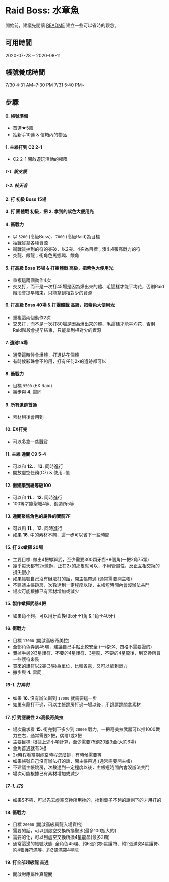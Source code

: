 # Raid Boss: 水章魚

開始前，建議先閱讀 [README][Main] 建立一些可以省時的觀念。

[Main]: README.md

## 可用時間
2020-07-28 ~ 2020-08-11

## 帳號養成時間
7/30 4:31 AM~7:30 PM
7/31 5:40 PM~

## 步驟
#### 0. 帳號準備
  - 首選★5風
  - 抽新手10連 & 信箱內的物品

#### 1. 主線打到 C2 2-1
  - C2 2-1 開啟遊玩活動的權限

##### 1-1. 設支援

##### 1-2. 裝天音

#### 2. 打 初級 Boss 15場
  
#### 3. 打 團體戰 初級，把 2. 拿到的紫色大便用光

#### 4. 衝戰力
  - 以 `5200` (高級Boss)、`7800` (高級Raid)為目標
  - 抽戰貨拿各種資源
  - 衝戰貨抽到的符的突破，以2突、4突為目標；湊出4張高戰力的符
  - 突龍、餵龍；衝角色馬娜環、餵角

#### 5. 打高級 Boss 15場 & 打團體戰 高級，把紫色大便用光
  - 重複這兩個動作4次
  - 交叉打，而不是一次打45場是因為爆出來的體、毛這樣才能平均花，否則Raid階段會提早結束，只能拿到相對少的資源

#### 6. 打高級 Boss 40場 & 打團體戰 高級，把紫色大便用光
  - 重複這兩個動作2次
  - 交叉打，而不是一次打80場是因為爆出來的體、毛這樣才能平均花，否則Raid階段會提早結束，只能拿到相對少的資源
  
#### 7. 遺跡15場
  - 通常這時候會爆體，打遺跡花個體
  - 有時候彩珠會不夠用，打有任何2x的遺跡都可以
  
#### 8. 衝戰力
  - 目標 `9500` (EX Raid)
  - 撇步與 **4.** 雷同

#### 9. 所有遺跡首通
  - 素材稍後會用到

#### 10. EX打完
  - 可以多拿一些戰貨

#### 11. 主線 通關 C9 5-4
  - 可以和 **12.**、**13.** 同時進行
  - 開放虛空任務(C7) & 使用+值
  
#### 12. 衝建築到總等級100
  - 可以和 **11.**、**12.** 同時進行
  - 100等才能聖城4等、鍛造所5等
  
#### 13. 通關聚焦角色的屬性的寶龍7F
  - 可以和 **11.**、**12.** 同時進行
  - 如果 **16.** 中的素材不夠，這一步可以省下一些時間
  
#### 15. 打 2x蠍獅 20場
  - 主要目標: 做出4把蠍獅武，至少需要300顆牙齒+8個角(一把2角75顆)
  - 幾乎每天都有2x蠍獅，正在2x的那隻就可以，不用管屬性，反正互相交換的損失很小
  - 如果帳號自己沒有辦法打的話，開主帳帶過 (通常需要開主帳)
  - 不建議主帳跳房，次數達到一定程度以後，主帳短時間內會沒辦法共鬥
  - 場次可能根據已有素材增加或減少

#### 15. 製作蠍獅武器4把
  - 如果角不夠，可以用牙齒換(35牙→1角 & 1角→40牙)
  
#### 16. 衝戰力
  - 目標 `17000` (開啟高級奇美拉)
  - 全部角色弄到45環，建議自己手點比較安全 (一格EX、四格不需要證的)
  - 賣掉手邊的3星護符、不要的4星護符、3星龍、不要的4星龍後，到交換所買一些護符來裝
  - 買來的護符以2突(3張)為單位，比較省露，又可以拿到戰力
  - 撇步與 **4.** 雷同
  
##### 16-1. 打素材
  - 如果 **16.** 沒有辦法衝到 `17000` 就需要這一步
  - 如果有龍打不過，可以主帳跳房打過一場以後，用跳票跳關拿素材
  
#### 17. 打 對應屬性 2x高級奇美拉
  - 場次需求看 **15.** 衝完剩下多少到 `20000` 戰力，一把奇美拉武器可以推1000戰力左右，通常需要2把，偶爾1或3把
  - 主要目標: 根據上述小項計算，至少需要75銅20銀3金(大約6場)
  - 金角首通就有3根
  - 2x時程看當期虛空時程怎麼排，有時候需要等
  - 如果帳號自己沒有辦法打的話，開主帳帶過 (通常需要開主帳)
  - 不建議主帳跳房，次數達到一定程度以後，主帳短時間內會沒辦法共鬥
  - 場次可能根據已有素材增加或減少
  
##### 17-1. 打$
  - 如果$不夠，可以先去虛空交換所用換的，換到葉子不夠的話剩下的才用打的
  
#### 18. 衝戰力
  - 目標 `20000` (開啟高級真龍入場資格)
  - 需要的話，可以到虛空交換所換聖水(最多100瓶大的)
  - 需要的化，可以到虛空交換所換4星龍晶(最多2顆)
  - 通常這邊的帳號狀態: 全角色45環、約6張2突5星護符、約2張滿突4星護符、約4張護符滿等、約2條滿突4星龍
  
#### 19. 打全部超級龍 首通
  - 開啟對應屬性真龍關
